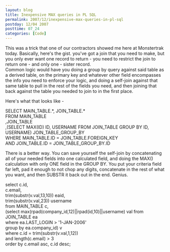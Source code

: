 ```yaml
---
layout: blog
title: Inexpensive MAX queries in PL SQL
permalink: 2007/12/inexpensive-max-queries-in-pl-sql
postday: 12/04 2007
posttime: 07_24
categories: [Code]
---
```


<p>This was a trick that one of our contractors showed me here at Monstertrak today. Basically, here&#039;s the gist. you&#039;ve got a join that you need to make, but you only ever want one record to return - you need to restrict the join to return one - and only one - sister record.<br />
Common logic would have you doing a group by query against said table as a derived table, on the primary key and whatever other field encompasses the info you need to enforce your logic, and doing a self-join against that same table to pull in the rest of the fields you need, and then joining that back against the table you needed to join to in the first place.</p>
<p>Here&#039;s what that looks like -</p>
<p>SELECT MAIN_TABLE.*, JOIN_TABLE.*<br />
FROM MAIN_TABLE<br />
     ,JOIN_TABLE<br />
     ,(SELECT MAX(ID) ID, USERNAME FROM JOIN_TABLE GROUP BY ID, USERNAME) JOIN_TABLE_GROUP_BY<br />
WHERE MAIN_TABLE.ID = JOIN_TABLE.FOREIGN_KEY<br />
AND JOIN_TABLE.ID = JOIN_TABLE_GROUP_BY.ID</p>
<p>There is a better way. You can save yourself the self-join by concatenating all of your needed fields into one calculated field, and doing the MAX() calculation with only ONE field in the GROUP BY. You put your criteria field far left, pad it enough to not chop any digits, concatenate in the rest of what you want, and then SUBSTR it back out in the end. Genius.</p>
<p>select c.id,<br />
c.email,<br />
trim(substr(v.val,13,10)) eaid,<br />
trim(substr(v.val,23)) username<br />
from MAIN_TABLE c,<br />
(select max(rpad(company_id,12)||rpad(id,10)||username) val from JOIN_TABLE ea<br />
where ea.LAST_LOGIN &gt; &#039;1-JAN-2006&#039;<br />
group by ea.company_id) v<br />
where c.id = trim(substr(v.val,1,12))<br />
and length(c.email) &gt; 3<br />
order by c.email asc, c.id desc;</p>
